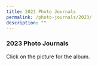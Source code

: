 ```yaml
---
title: 2023 Photo Journals
permalink: /photo-journals/2023/
description: ""
---
```

### 2023 Photo Journals

Click on the picture for the album.